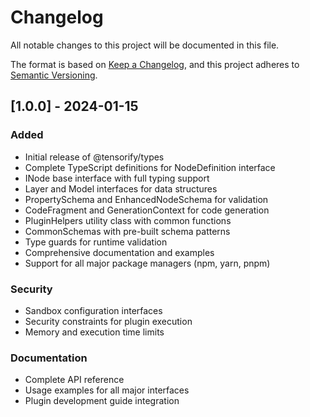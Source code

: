 # Changelog

All notable changes to this project will be documented in this file.

The format is based on [Keep a Changelog](https://keepachangelog.com/en/1.0.0/),
and this project adheres to [Semantic Versioning](https://semver.org/spec/v2.0.0.html).

## [1.0.0] - 2024-01-15

### Added
- Initial release of @tensorify/types
- Complete TypeScript definitions for NodeDefinition interface
- INode base interface with full typing support
- Layer and Model interfaces for data structures
- PropertySchema and EnhancedNodeSchema for validation
- CodeFragment and GenerationContext for code generation
- PluginHelpers utility class with common functions
- CommonSchemas with pre-built schema patterns
- Type guards for runtime validation
- Comprehensive documentation and examples
- Support for all major package managers (npm, yarn, pnpm)

### Security
- Sandbox configuration interfaces
- Security constraints for plugin execution
- Memory and execution time limits

### Documentation
- Complete API reference
- Usage examples for all major interfaces
- Plugin development guide integration
